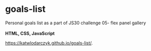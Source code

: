 # goals-list
Personal goals list as a part of JS30 challenge
05- flex panel gallery
<br><br>
<b>HTML, CSS, JavaScript</b>

https://katwlodarczyk.github.io/goals-list/. 
